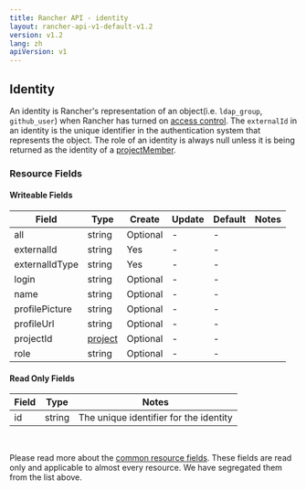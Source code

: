 ```yaml
---
title: Rancher API - identity
layout: rancher-api-v1-default-v1.2
version: v1.2
lang: zh
apiVersion: v1
---
```


## Identity

An identity is Rancher's representation of an object(i.e. `ldap_group`, `github_user`) when Rancher has turned on [access control]({{site.baseurl}}/rancher/{{page.version}}/{{page.lang}}/configuration/access-control/). The `externalId` in an identity is the unique identifier in the authentication system that represents the object. The role of an identity is always null unless it is being returned as the identity of a [projectMember]({{site.baseurl}}/rancher/{{page.version}}/{{page.lang}}/api/{{page.apiVersion}}/api-resources/projectMember/).

### Resource Fields

#### Writeable Fields

Field | Type | Create | Update | Default | Notes
---|---|---|---|---|---
all | string | Optional | - | - | 
externalId | string | Yes | - | - | 
externalIdType | string | Yes | - | - | 
login | string | Optional | - | - | 
name | string | Optional | - | - | 
profilePicture | string | Optional | - | - | 
profileUrl | string | Optional | - | - | 
projectId | [project]({{site.baseurl}}/rancher/{{page.version}}/{{page.lang}}/api/{{page.apiVersion}}/api-resources/project/) | Optional | - | - | 
role | string | Optional | - | - | 


#### Read Only Fields

Field | Type   | Notes
---|---|---
id | string  | The unique identifier for the identity


<br>

Please read more about the [common resource fields]({{site.baseurl}}/rancher/{{page.version}}/{{page.lang}}/api/{{page.apiVersion}}/common/). These fields are read only and applicable to almost every resource. We have segregated them from the list above.




